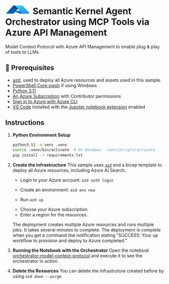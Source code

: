 # <img src="./utils/media/azure_logo.png" alt="Azure Foundry" style="width:80px;height:30px;"/> Semantic Kernel Agent Orchestrator using MCP Tools via Azure API Management

 Model Context Protocol with Azure API Management to enable plug & play of
 tools to LLMs

## 🔧 Prerequisites

+ [azd](https://learn.microsoft.com/azure/developer/azure-developer-cli/install-azd), used to deploy all Azure resources and assets used in this sample.
+ [PowerShell Core pwsh](https://github.com/PowerShell/powershell/releases) if using Windows
+ [Python 3.11](https://www.python.org/downloads/release/python-3110/)
+  [An Azure Subscription](https://azure.microsoft.com/free/) with Contributor permissions
+  [Sign in to Azure with Azure CLI](https://learn.microsoft.com/cli/azure/authenticate-azure-cli-interactively)
+  [VS Code](https://code.visualstudio.com/) installed with the [Jupyter notebook extension](https://marketplace.visualstudio.com/items?itemName=ms-toolsai.jupyter) enabled

## Instructions

1. **Python Environment Setup**
   ```bash
   python3.11 -m venv .venv
   source .venv/bin/activate  # On Windows: .venv\Scripts\activate
   pip install -r requirements.txt
   ```

2. **Create the infrastructure**
This sample uses [`azd`](https://learn.microsoft.com/azure/developer/azure-developer-cli/) and a bicep template to deploy all Azure resources, including Azure AI Search. 

    - Login to your Azure account: `azd auth login`

    - Create an environment: `azd env new`

    - Run `azd up`.

    + Choose your Azure subscription.
    + Enter a region for the resources.

    The deployment creates multiple Azure resources and runs multiple jobs. It takes several minutes to complete. The deployment is complete when you get a command line notification stating "SUCCESS: Your up workflow to provision and deploy to Azure completed."

3. **Running the Notebook with the Orchestrator**
Open the notebook [orchestrator-model-context-protocol](notebooks/) and execute it to see the orchestrator in action.

4. **Delete the Resources**
You can delete the infrastruture created before by using `azd down --purge`
